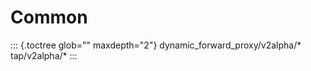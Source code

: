 Common
======

::: {.toctree glob="" maxdepth="2"}
dynamic\_forward\_proxy/v2alpha/\* tap/v2alpha/\*
:::
